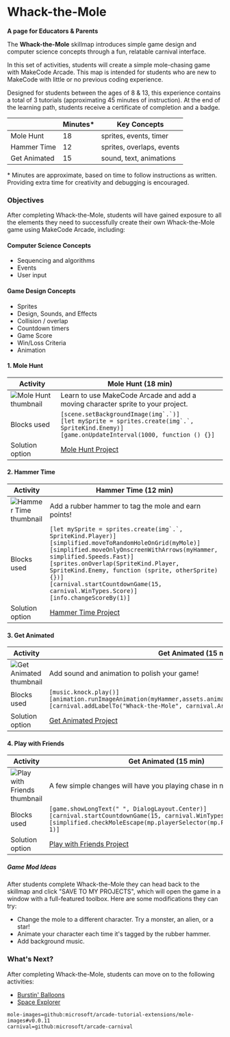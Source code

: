 # Whack-the-Mole

**A page for Educators & Parents**

The **Whack-the-Mole** skillmap introduces simple game design and computer science concepts through a fun, relatable carnival interface.

In this set of activities, students will create a simple mole-chasing game with MakeCode Arcade.  This map is intended for students who are new to MakeCode with little or no previous coding experience.

Designed for students between the ages of 8 & 13, this experience contains a total of 3 tutorials (approximating 45 minutes of instruction).  At the end of the learning path, students receive a certificate of completion and a badge.

|                 | Minutes* |  Key Concepts |
| --------------- | -------- |  ------------ |
| Mole Hunt    |18  |  sprites, events, timer |
| Hammer Time   |12 |  sprites, overlaps, events |
| Get Animated   |15  |  sound, text, animations |


\* Minutes are approximate, based on time to follow instructions as written. Providing extra time for creativity and debugging is encouraged.

### Objectives

After completing Whack-the-Mole, students will have gained exposure to all the elements they need to successfully create their own Whack-the-Mole game using MakeCode Arcade, including:

#### Computer Science Concepts

- Sequencing and algorithms
- Events
- User input


#### Game Design Concepts

- Sprites
- Design, Sounds, and Effects
- Collision / overlap
- Countdown timers
- Game Score
- Win/Loss Criteria
- Animation



#### 1. Mole Hunt

| Activity | Mole Hunt (18 min) |
|---|---|
| ![Mole Hunt thumbnail](/static/skillmap/mole/mole1.gif) | Learn to use MakeCode Arcade and add a moving character sprite to your project. |
| Blocks used |  ``[scene.setBackgroundImage(img`.`)]`` <br/> ``[let mySprite = sprites.create(img`.`, SpriteKind.Enemy)]`` <br/> ``[game.onUpdateInterval(1000, function () {}]``|
| Solution option | [Mole Hunt Project](https://makecode.com/_4WPAes5LMe9z) |

#### 2. Hammer Time

| Activity | Hammer Time (12 min) |
|---|---|
| ![Hammer Time thumbnail](/static/skillmap/mole/mole2.gif) | Add a rubber hammer to tag the mole and earn points! |
| Blocks used | ``[let mySprite = sprites.create(img`.`, SpriteKind.Player)]`` <br/> ``[simplified.moveToRandomHoleOnGrid(myMole)]`` <br/> ``[simplified.moveOnlyOnscreenWithArrows(myHammer, simplified.Speeds.Fast)]`` <br/> ``[sprites.onOverlap(SpriteKind.Player, SpriteKind.Enemy, function (sprite, otherSprite) {})]`` <br/> ``[carnival.startCountdownGame(15, carnival.WinTypes.Score)]`` <br/> ``[info.changeScoreBy(1)]`` |
| Solution option | [Hammer Time Project](https://makecode.com/_3kzWrvbA51PL) |

#### 3. Get Animated

| Activity | Get Animated (15 min) |
|---|---|
| ![Get Animated thumbnail](/static/skillmap/mole/mole3.gif) | Add sound and animation to polish your game! |
| Blocks used | ``[music.knock.play()]`` <br/> ``[animation.runImageAnimation(myHammer,assets.animation`hammerAnimation`,50,false)})]`` <br/>``[carnival.addLabelTo("Whack-the-Mole", carnival.Areas.Bottom))]`` |
| Solution option | [Get Animated Project](https://makecode.com/_PCKW94TVLMpA) |


#### 4. Play with Friends

| Activity | Get Animated (15 min) |
|---|---|
| ![Play with Friends thumbnail](/static/skillmap/mole/mole4.gif) | A few simple changes will have you playing chase in no time! |
| Blocks used | ``[game.showLongText(" ", DialogLayout.Center)]`` <br/> ``[carnival.startCountdownGame(15, carnival.WinTypes.Multi)]`` <br/>``[simplified.checkMoleEscape(mp.playerSelector(mp.PlayerNumber.Two), 1)]`` |
| Solution option | [Play with Friends Project](https://makecode.com/_Hvte8pVtoDft) |






##### Game Mod Ideas

After students complete Whack-the-Mole they can head back to the skillmap and click "SAVE TO MY PROJECTS", which will open the game in a window with a full-featured toolbox. Here are some modifications they can try:

- Change the mole to a different character. Try a monster, an alien, or a star!
- Animate your character each time it's tagged by the rubber hammer.
- Add background music.


### What's Next?

After completing Whack-the-Mole, students can move on to the following activities:

* [Burstin' Balloons](https://arcade.makecode.com/--skillmap#docs:/skillmap/balloon)
* [Space Explorer](https://arcade.makecode.com/--skillmap#docs:/skillmap/space)



```package
mole-images=github:microsoft/arcade-tutorial-extensions/mole-images#v0.0.11
carnival=github:microsoft/arcade-carnival
```